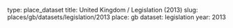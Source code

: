 type: place_dataset
title: United Kingdom / Legislation (2013)
slug: places/gb/datasets/legislation/2013
place: gb
dataset: legislation
year: 2013
